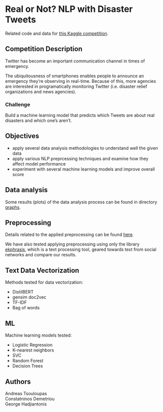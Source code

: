 # Real or Not? NLP with Disaster Tweets
Related code and data for [this Kaggle competition](https://www.kaggle.com/c/nlp-getting-started).

## Competition Description
Twitter has become an important communication channel in times of emergency.  

The ubiquitousness of smartphones enables people to announce an emergency they’re observing in real-time. Because of this, more agencies are interested in programatically monitoring Twitter (i.e. disaster relief organizations and news agencies).

### Challenge
Build a machine learning model that predicts which Tweets are about real disasters and which one’s aren’t.

## Objectives
+ apply several data analysis methodologies to understand well the given data
+ apply various NLP preprcessing techniques and examine how they affect model performance
+ experiment with several machine learning models and improve overall score

## Data analysis
Some results (plots) of the data analysis process can be found in directory [graphs](https://github.com/constandinos/disaster-tweets/tree/master/graphs).

## Preprocessing
Details related to the applied preprocessing can be found [here](./dataset/README.md).

We have also tested applying preprocessing using only the library [ekphrasis](https://github.com/cbaziotis/ekphrasis), which is a text processing tool, geared towards text from social networks and compare our results.

## Text Data Vectorization
Methods tested for data vectorization:
+ DistilBERT
+ gensim doc2vec
+ TF-IDF
+ Bag of words

## ML
Machine learning models tested:
+ Logistic Regression
+ K-nearest neighbors
+ SVC
+ Random Forest
+ Decision Trees

## Authors
Andreas Tsouloupas  
Constatninos Demetriou    
George Hadjiantonis